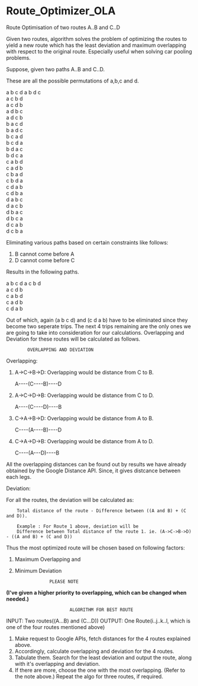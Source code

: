 # Route_Optimizer_OLA
Route Optimisation of two routes A..B and C..D

Given two routes, algorithm solves the problem of optimizing the routes to yield a new route which has the least deviation and maximum overlapping with respect to the original route. Especially useful when solving car pooling problems.

Suppose, given two paths A..B and C..D.

These are all the possible permutations of a,b,c and d.

a b c d
a b d c                                                                                                          
a c b d                                                                                                          
a c d b                                                                                                         
a d b c                                                                                                        
a d c b                                                                                                        
b a c d                                                                                                        
b a d c                                                                                                   
b c a d                                                                                                         
b c d a                                                                                                      
b d a c                                                                                                        
b d c a                                                                                                     
c a b d                                                                                                         
c a d b                                                                                                        
c b a d                                                                                                       
c b d a                                                                                                         
c d a b                                                                                                      
c d b a                                                                                                      
d a b c                                                                                                         
d a c b                                                                                                          
d b a c                                                                                                        
d b c a                                                                                                         
d c a b                                                                                                      
d c b a     

Eliminating various paths based on certain constraints like follows:

1. B cannot come before A
2. D cannot come before C

Results in the following paths.

a b c d 
a c b d                  
a c d b                             
c a b d     
c a d b                  
c d a b

Out of which, again (a b c d) and (c d a b) have to be eliminated since they become two seperate trips.
The next 4 trips remaining are the only ones we are going to take into consideration for our calculations.
Overlapping and Deviation for these routes will be calculated as follows.

			OVERLAPPING AND DEVIATION

Overlapping: 

1. A->C->B->D: Overlapping would be distance from C to B.

	A----(C----B)----D

2. A->C->D->B: Overlapping would be distance from C to D.
	
	A----(C----D)----B

3. C->A->B->D: Overlapping would be distance from A to B.

	C----(A----B)----D        

4. C->A->D->B: Overlapping would be distance from A to D.
 
 	C----(A---D)----B

All the overlapping distances can be found out by results we have already obtained by the Google Distance API. Since, it gives distcance between each legs.


Deviation: 

For all the routes, the deviation will be calculated as:

		Total distance of the route - Difference between ((A and B) + (C and D)).

		Example : For Route 1 above, deviation will be
		Difference between Total distance of the route 1. ie. (A->C->B->D) - ((A and B) + (C and D)) 


Thus the most optimized route will be chosen based on following factors:
1. Maximum Overlapping and 
2. Minimum Deviation

					PLEASE NOTE
 **(I've given a higher priority to overlapping, which can be changed when needed.)**

							ALGORITHM FOR BEST ROUTE

INPUT: Two routes((A...B) and (C...D)) 
OUTPUT: One Route(i..j..k..l, which is one of the four routes mentioned above)

1. Make request to Google APIs, fetch distances for the 4 routes explained above.
2. Accordingly, calculate overlapping and deviation for the 4 routes.
3. Tabulate them. Search for the least deviation and output the route, along with it's overlapping and deviation.
4. If there are more, choose the one with the most overlapping. (Refer to the note above.)
Repeat the algo for three routes, if required.
